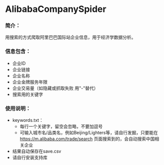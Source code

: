 # AlibabaCompanySpider

### 简介：
用搜索的方式爬取阿里巴巴国际站企业信息，用于经济学数据分析。

### 信息包含：
- 企业ID
- 企业链接
- 企业名称
- 企业金牌服务年限
- 企业交易量（如隐藏或抓取失败 用"-"替代）
- 搜索用的关键字

### 使用说明：
- keywords.txt：
  - 每行一个关键字，留空会忽略，不要加逗号
  - 可输入城市名/品类名，例如Beijing/Lighters等，请自行发掘，只要能在 https://m.alibaba.com/trade/search 页面搜索到的，会自动搜索中国相关企业
- 结果自动保存在save.csv
- 请自行安装支持库
